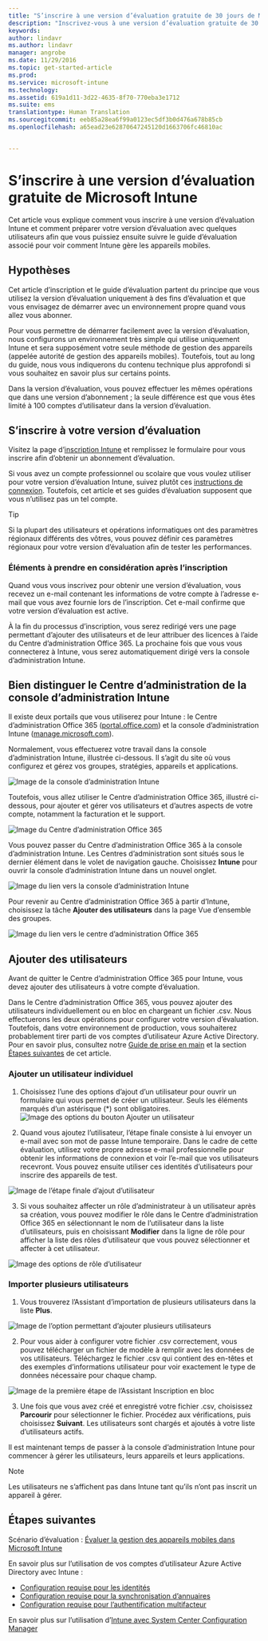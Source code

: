 ```yaml
---
title: "S’inscrire à une version d’évaluation gratuite de 30 jours de Microsoft Intune | Microsoft Intune"
description: "Inscrivez-vous à une version d’évaluation gratuite de 30 jours de Microsoft Intune et installez-la."
keywords: 
author: lindavr
ms.author: lindavr
manager: angrobe
ms.date: 11/29/2016
ms.topic: get-started-article
ms.prod: 
ms.service: microsoft-intune
ms.technology: 
ms.assetid: 619a1d11-3d22-4635-8f70-770eba3e1712
ms.suite: ems
translationtype: Human Translation
ms.sourcegitcommit: eeb85a28ea6f99a0123ec5df3b0d476a678b85cb
ms.openlocfilehash: a65ead23e62870647245120d1663706fc46810ac


---
```


# <a name="sign-up-for-a-microsoft-intune-free-trial"></a>S’inscrire à une version d’évaluation gratuite de Microsoft Intune
Cet article vous explique comment vous inscrire à une version d’évaluation Intune et comment préparer votre version d’évaluation avec quelques utilisateurs afin que vous puissiez ensuite suivre le guide d’évaluation associé pour voir comment Intune gère les appareils mobiles. <!---or app data when devices are not enrolled in Intune.--->

## <a name="assumptions"></a>Hypothèses
Cet article d’inscription et le guide d’évaluation partent du principe que vous utilisez la version d’évaluation uniquement à des fins d’évaluation et que vous envisagez de démarrer avec un environnement propre quand vous allez vous abonner.

Pour vous permettre de démarrer facilement avec la version d’évaluation, nous configurons un environnement très simple qui utilise uniquement Intune et sera supposément votre seule méthode de gestion des appareils (appelée autorité de gestion des appareils mobiles). Toutefois, tout au long du guide, nous vous indiquerons du contenu technique plus approfondi si vous souhaitez en savoir plus sur certains points.

Dans la version d’évaluation, vous pouvez effectuer les mêmes opérations que dans une version d’abonnement ; la seule différence est que vous êtes limité à 100 comptes d’utilisateur dans la version d’évaluation.

## <a name="sign-up-for-your-trial"></a>S’inscrire à votre version d’évaluation
Visitez la page d’[inscription Intune](https://portal.office.com/Signup/Signup.aspx?OfferId=40BE278A-DFD1-470a-9EF7-9F2596EA7FF9&dl=INTUNE_A&ali=1#0%20) et remplissez le formulaire pour vous inscrire afin d’obtenir un abonnement d’évaluation.

Si vous avez un compte professionnel ou scolaire que vous voulez utiliser pour votre version d’évaluation Intune, suivez plutôt ces [instructions de connexion](https://docs.microsoft.com/en-us/intune/get-started/start-with-a-paid-subscription-to-microsoft-intune-step-1). Toutefois, cet article et ses guides d’évaluation supposent que vous n’utilisez pas un tel compte.

> [!TIP]
> Si la plupart des utilisateurs et opérations informatiques ont des paramètres régionaux différents des vôtres, vous pouvez définir ces paramètres régionaux pour votre version d’évaluation afin de tester les performances.

### <a name="post-sign-up-considerations"></a>Éléments à prendre en considération après l’inscription
Quand vous vous inscrivez pour obtenir une version d’évaluation, vous recevez un e-mail contenant les informations de votre compte à l’adresse e-mail que vous avez fournie lors de l’inscription. Cet e-mail confirme que votre version d’évaluation est active.

À la fin du processus d’inscription, vous serez redirigé vers une page permettant d’ajouter des utilisateurs et de leur attribuer des licences à l’aide du Centre d’administration Office 365. La prochaine fois que vous vous connecterez à Intune, vous serez automatiquement dirigé vers la console d’administration Intune.

## <a name="keeping-the-admin-center-and-the-intune-administration-console-straight"></a>Bien distinguer le Centre d’administration de la console d’administration Intune
Il existe deux portails que vous utiliserez pour Intune : le Centre d’administration Office 365 ([portal.office.com](https://portal.office.com)) et la console d’administration Intune ([manage.microsoft.com](https://manage.microsoft.com)).

Normalement, vous effectuerez votre travail dans la console d’administration Intune, illustrée ci-dessous. Il s’agit du site où vous configurez et gérez vos groupes, stratégies, appareils et applications.

![Image de la console d’administration Intune](./media/sign-up/intune-admin-console.png)

Toutefois, vous allez utiliser le Centre d’administration Office 365, illustré ci-dessous, pour ajouter et gérer vos utilisateurs et d’autres aspects de votre compte, notamment la facturation et le support.

![Image du Centre d’administration Office 365](./media/sign-up/office-admin-center.png)

Vous pouvez passer du Centre d’administration Office 365 à la console d’administration Intune. Les Centres d’administration sont situés sous le dernier élément dans le volet de navigation gauche. Choisissez **Intune** pour ouvrir la console d’administration Intune dans un nouvel onglet.

![Image du lien vers la console d’administration Intune](./media/sign-up/link-to-intune.png)

Pour revenir au Centre d’administration Office 365 à partir d’Intune, choisissez la tâche **Ajouter des utilisateurs** dans la page Vue d’ensemble des groupes.

![Image du lien vers le centre d’administration Office 365](./media/sign-up/task-add-users.png)

## <a name="add-users"></a>Ajouter des utilisateurs
Avant de quitter le Centre d’administration Office 365 pour Intune, vous devez ajouter des utilisateurs à votre compte d’évaluation.

Dans le Centre d’administration Office 365, vous pouvez ajouter des utilisateurs individuellement ou en bloc en chargeant un fichier .csv. Nous effectuerons les deux opérations pour configurer votre version d’évaluation. Toutefois, dans votre environnement de production, vous souhaiterez probablement tirer parti de vos comptes d’utilisateur Azure Active Directory. Pour en savoir plus, consultez notre [Guide de prise en main](https://docs.microsoft.com/en-us/intune/get-started/start-with-a-paid-subscription-to-microsoft-intune-step-3) et la section [Étapes suivantes](#Next-steps) de cet article.

### <a name="add-an-individual-user"></a>Ajouter un utilisateur individuel
1. Choisissez l’une des options d’ajout d’un utilisateur pour ouvrir un formulaire qui vous permet de créer un utilisateur. Seuls les éléments marqués d’un astérisque (\*) sont obligatoires.
![Image des options du bouton Ajouter un utilisateur](./media/sign-up/add-user.png)


2.  Quand vous ajoutez l’utilisateur, l’étape finale consiste à lui envoyer un e-mail avec son mot de passe Intune temporaire. Dans le cadre de cette évaluation, utilisez votre propre adresse e-mail professionnelle pour obtenir les informations de connexion et voir l’e-mail que vos utilisateurs recevront. Vous pouvez ensuite utiliser ces identités d’utilisateurs pour inscrire des appareils de test.<br/>

 ![Image de l’étape finale d’ajout d’utilisateur](./media/sign-up/new-user-2.png)

3. Si vous souhaitez affecter un rôle d’administrateur à un utilisateur après sa création, vous pouvez modifier le rôle dans le Centre d’administration Office 365 en sélectionnant le nom de l’utilisateur dans la liste d’utilisateurs, puis en choisissant **Modifier** dans la ligne de rôle pour afficher la liste des rôles d’utilisateur que vous pouvez sélectionner et affecter à cet utilisateur.

 ![Image des options de rôle d’utilisateur](./media/sign-up/change-user-role.png)

### <a name="import-multiple-users"></a>Importer plusieurs utilisateurs
1. Vous trouverez l’Assistant d’importation de plusieurs utilisateurs dans la liste **Plus**.

 ![Image de l’option permettant d’ajouter plusieurs utilisateurs](./media/sign-up/add-multiple-users.png)

2. Pour vous aider à configurer votre fichier .csv correctement, vous pouvez télécharger un fichier de modèle à remplir avec les données de vos utilisateurs. Téléchargez le fichier .csv qui contient des en-têtes et des exemples d’informations utilisateur pour voir exactement le type de données nécessaire pour chaque champ.

 ![Image de la première étape de l’Assistant Inscription en bloc](./media/sign-up/bulk-enroll-step-1.png)


3. Une fois que vous avez créé et enregistré votre fichier .csv, choisissez **Parcourir** pour sélectionner le fichier. Procédez aux vérifications, puis choisissez **Suivant**. Les utilisateurs sont chargés et ajoutés à votre liste d’utilisateurs actifs.

Il est maintenant temps de passer à la console d’administration Intune pour commencer à gérer les utilisateurs, leurs appareils et leurs applications.

> [!NOTE]
> Les utilisateurs ne s’affichent pas dans Intune tant qu’ils n’ont pas inscrit un appareil à gérer.

## <a name="next-steps"></a>Étapes suivantes
Scénario d’évaluation : [Évaluer la gestion des appareils mobiles dans Microsoft Intune](mobile-device-management-trial-guide-microsoft-intune.md)

En savoir plus sur l’utilisation de vos comptes d’utilisateur Azure Active Directory avec Intune :
- [Configuration requise pour les identités](https://docs.microsoft.com/en-us/active-directory/active-directory-hybrid-identity-design-considerations-overview#design-considerations-overview)
- [Configuration requise pour la synchronisation d’annuaires](https://docs.microsoft.com/en-us/active-directory/active-directory-hybrid-identity-design-considerations-directory-sync-requirements)
- [Configuration requise pour l’authentification multifacteur](https://docs.microsoft.com/en-us/active-directory/active-directory-hybrid-identity-design-considerations-multifactor-auth-requirements)

En savoir plus sur l’utilisation d’[Intune avec System Center Configuration Manager](https://docs.microsoft.com/en-us/sccm/mdm/understand/hybrid-mobile-device-management)



<!--HONumber=Dec16_HO2-->


